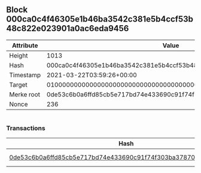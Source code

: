 ## Block 000ca0c4f46305e1b46ba3542c381e5b4ccf53b48c822e023901a0ac6eda9456

Attribute | Value
--- | ---
Height | 1013
Hash | 000ca0c4f46305e1b46ba3542c381e5b4ccf53b48c822e023901a0ac6eda9456
Timestamp | 2021-03-22T03:59:26+00:00
Target | 0100000000000000000000000000000000000000000000000000000000000000
Merke root | 0de53c6b0a6ffd85cb5e717bd74e433690c91f74f303ba37870368d6f6200c19
Nonce | 236

```

```

### Transactions

Hash | Amount
--- | ---
[0de53c6b0a6ffd85cb5e717bd74e433690c91f74f303ba37870368d6f6200c19](0de53c6b0a6ffd85cb5e717bd74e433690c91f74f303ba37870368d6f6200c19.md) | 10.00000000 SKEPTI 
